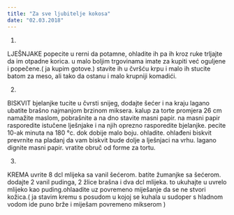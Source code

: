 ```yaml
--- 
title: "Za sve ljubitelje kokosa"
date: "02.03.2018"
---
```


1.
LJEŠNJAKE popecite u rerni da potamne, ohladite ih pa ih kroz ruke trljajte da im otpadne korica. u malo boljim trgovinama imate za kupiti već oguljene i popečene.( ja kupim gotove.) stavite ih u čvršću krpu i malo ih stucite batom za meso, ali tako da ostanu i malo krupniji komadići.

2.
 BISKVIT
bjelanjke tucite u čvrsti snijeg, dodajte šećer i na kraju lagano ubatite brašno najmanjom brzinom miksera.
kalup za torte promjera 26 cm namažite maslom, pobrašnite a na dno stavite masni papir.
na masni papir rasporedite istučene lješnjake i na njih oprezno rasporedite bjelanjke.
pecite 10-ak minuta na 180 °c. dok dobije malo boju. ohladite.
ohlađeni biskvit prevrnite na pladanj da vam biskvit bude dolje a lješnjaci na vrhu. lagano dignite masni papir. vratite obruč od forme za tortu.

3.
 KREMA
uvrite 8 dcl mlijeka sa vanil šećerom.
batite žumanjke sa šećerom. dodajte 2 vanil pudinga, 2 žlice brašna i dva dcl mlijeka. to ukuhajte u uvrelo mlijeko kao puding.ohlaadite uz povremeno miješanje da se ne stvori kožica.( ja stavim kremu s posudom u kojoj se kuhala u sudoper s hladnom vodom ide puno brže i miješam povremeno mikserom )